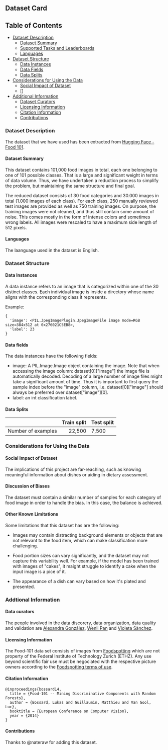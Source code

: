## Dataset Card

## Table of Contents
- [Dataset Description](#dataset-description)
  - [Dataset Summary](#dataset-summary)
  - [Supported Tasks and Leaderboards](#supported-tasks-and-leaderboards)
  - [Languages](#languages)
- [Dataset Structure](#dataset-structure)
  - [Data Instances](#data-instances)
  - [Data Fields](#data-fields)
  - [Data Splits](#data-splits)
- [Considerations for Using the Data](#considerations-for-using-the-data)
  - [Social Impact of Dataset](#social-impact-of-dataset)
  - []
- [Additional Information](#additional-information)
  - [Dataset Curators](#dataset-curators)
  - [Licensing Information](#licensing-information)
  - [Citation Information](#citation-information)
  - [Contributions](#contributions)

### Dataset Description
The dataset that we have used has been extracted from [Hugging Face - Food 101](https://huggingface.co/datasets/food101).

#### Dataset Summary
This dataset contains 101,000 food images in total, each one belonging to one of 101 possible classes. That is a large and significant weight in terms of data volume. Thus, we have undertaken a reduction process to simplify the problem, but maintaining the same structure and final goal. 

The reduced dataset consists of 30 food categories and 30.000 images in total (1.000 images of each class). For each class, 250 manually reviewed test images are provided as well as 750 training images. On purpose, the training images were not cleaned, and thus still contain some amount of noise. This comes mostly in the form of intense colors and sometimes wrong labels. All images were rescaled to have a maximum side length of 512 pixels.

#### Languages
The laanguage used in the dataset is English.


### Dataset Structure
#### Data Instances
A data instance refers to an image that is categorized within one of the 30 distinct classes. Each individual image is inside a directory whose name aligns with the corresponding class it represents.

Example: 
```
{
  'image': <PIL.JpegImagePlugin.JpegImageFile image mode=RGB size=384x512 at 0x276021C5EB8>,
  'label': 23
}
```

#### Data fields
The data instances have the following fields:

- image: A PIL.Image.Image object containing the image. Note that when accessing the image column: dataset[0]["image"] the image file is automatically decoded. Decoding of a large number of image files might take a significant amount of time. Thus it is important to first query the sample index before the "image" column, i.e. dataset[0]["image"] should always be preferred over dataset["image"][0].
- label: an int classification label.


#### Data Splits
|                         | Train split | Test split |
|-------------------------|------------:|------------|
| Number of examples      |   22,500    |   7,500    |


### Considerations for Using the Data

#### Social Impact of Dataset
The implications of this project are far-reaching, such as knowing meaningful information about dishes or aiding in dietary assessment. 

#### Discussion of Biases
The dataset must contain a similar number of samples for each category of food image in order to handle the bias. In this case, the balance is achieved.


#### Other Known Limitations
Some limitations that this dataset has are the following:

- Images may contain distracting background elements or objects that are not relevant to the food item, which can make classification more challenging.

- Food portion sizes can vary significantly, and the dataset may not capture this variability well. For example, if the model has been trained with images of "cakes", it maight struggle to identify a cake when the input image is a pice of it.

- The appearance of a dish can vary based on how it's plated and presented. 


### Addtional Information

#### Data curators 
The people involved in the data discorery, data organization, data quality and validation are [Alexandra González](https://github.com/alexandraglz), [Wenli Pan](https://github.com/wenlipan7) and [Violeta Sànchez](https://github.com/violeta51).

#### Licensing Information
The Food-101 data set consists of images from [Foodspotting](http://www.foodspotting.com/) which are not property of the Federal Institute of Technology Zurich (ETHZ). Any use beyond scientific fair use must be negociated with the respective picture owners according to the [Foodspotting terms of use](http://www.foodspotting.com/terms/).


#### Citation Information
```
@inproceedings{bossard14,
  title = {Food-101 -- Mining Discriminative Components with Random Forests},
  author = {Bossard, Lukas and Guillaumin, Matthieu and Van Gool, Luc},
  booktitle = {European Conference on Computer Vision},
  year = {2014}
}
```

#### Contributions
Thanks to @nateraw for adding this dataset.
